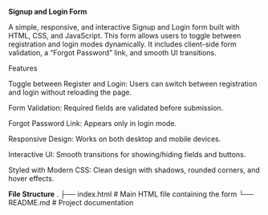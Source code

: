 **Signup and Login Form**

A simple, responsive, and interactive Signup and Login form built with HTML, CSS, and JavaScript. This form allows users to toggle between registration and login modes dynamically. It includes client-side form validation, a “Forgot Password” link, and smooth UI transitions.

Features

Toggle between Register and Login: Users can switch between registration and login without reloading the page.

Form Validation: Required fields are validated before submission.

Forgot Password Link: Appears only in login mode.

Responsive Design: Works on both desktop and mobile devices.

Interactive UI: Smooth transitions for showing/hiding fields and buttons.

Styled with Modern CSS: Clean design with shadows, rounded corners, and hover effects.

**File Structure**
.
├── index.html          # Main HTML file containing the form
└── README.md           # Project documentation